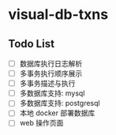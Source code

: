 # visual-db-txns


## Todo List

- [ ] 数据库执行日志解析
- [ ] 多事务执行顺序展示
- [ ] 多事务描述与执行
- [ ] 多数据库支持: mysql
- [ ] 多数据库支持: postgresql
- [ ] 本地 docker 部署数据库
- [ ] web 操作页面
